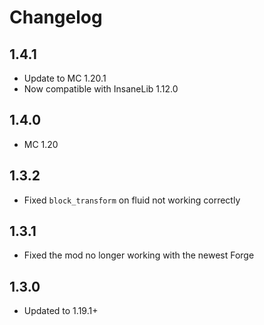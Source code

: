# Changelog

## 1.4.1
* Update to MC 1.20.1
* Now compatible with InsaneLib 1.12.0

## 1.4.0
* MC 1.20

## 1.3.2
* Fixed `block_transform` on fluid not working correctly

## 1.3.1
* Fixed the mod no longer working with the newest Forge

## 1.3.0
* Updated to 1.19.1+